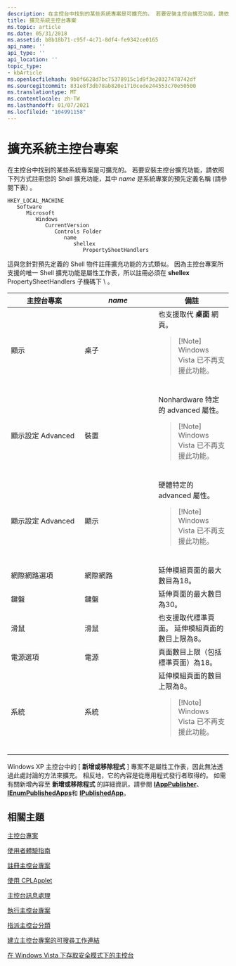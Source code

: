 ```yaml
---
description: 在主控台中找到的某些系統專案是可擴充的。 若要安裝主控台擴充功能，請依照下列方式註冊您的 Shell 擴充功能，其中 name 是系統專案的預先定義名稱 (請參閱下表) 。
title: 擴充系統主控台專案
ms.topic: article
ms.date: 05/31/2018
ms.assetid: b8b18b71-c95f-4c71-8df4-fe9342ce0165
api_name: ''
api_type: ''
api_location: ''
topic_type:
- kbArticle
ms.openlocfilehash: 9b0f6628d7bc75378915c1d9f3e20327478742df
ms.sourcegitcommit: 831e8f3db78ab820e1710cede244553c70e50500
ms.translationtype: MT
ms.contentlocale: zh-TW
ms.lasthandoff: 01/07/2021
ms.locfileid: "104991158"
---
```

# <a name="extending-system-control-panel-items"></a>擴充系統主控台專案

在主控台中找到的某些系統專案是可擴充的。 若要安裝主控台擴充功能，請依照下列方式註冊您的 Shell 擴充功能，其中 *name* 是系統專案的預先定義名稱 (請參閱下表) 。

```
HKEY_LOCAL_MACHINE
   Software
      Microsoft
         Windows
            CurrentVersion
               Controls Folder
                  name
                     shellex
                        PropertySheetHandlers
```

這與您針對預先定義的 Shell 物件註冊擴充功能的方式類似。 因為主控台專案所支援的唯一 Shell 擴充功能是屬性工作表，所以註冊必須在 **shellex** PropertySheetHandlers 子機碼下 \\  。



<table>
<colgroup>
<col style="width: 33%" />
<col style="width: 33%" />
<col style="width: 33%" />
</colgroup>
<thead>
<tr class="header">
<th>主控台專案</th>
<th><em>name</em></th>
<th>備註</th>
</tr>
</thead>
<tbody>
<tr class="odd">
<td>顯示</td>
<td>桌子</td>
<td>也支援取代 <strong>桌面</strong> 網頁。
<blockquote>
[!Note]<br />
Windows Vista 已不再支援此功能。
</blockquote>
<br/></td>
</tr>
<tr class="even">
<td>顯示設定 Advanced</td>
<td>裝置</td>
<td>Nonhardware 特定的 advanced 屬性。
<blockquote>
[!Note]<br />
Windows Vista 已不再支援此功能。
</blockquote>
<br/></td>
</tr>
<tr class="odd">
<td>顯示設定 Advanced</td>
<td>顯示</td>
<td>硬體特定的 advanced 屬性。
<blockquote>
[!Note]<br />
Windows Vista 已不再支援此功能。
</blockquote>
<br/></td>
</tr>
<tr class="even">
<td>網際網路選項</td>
<td>網際網路</td>
<td>延伸模組頁面的最大數目為18。</td>
</tr>
<tr class="odd">
<td>鍵盤</td>
<td>鍵盤</td>
<td>延伸頁面的最大數目為30。</td>
</tr>
<tr class="even">
<td>滑鼠</td>
<td>滑鼠</td>
<td>也支援取代標準頁面。 延伸模組頁面的數目上限為8。</td>
</tr>
<tr class="odd">
<td>電源選項</td>
<td>電源</td>
<td>頁面數目上限（包括標準頁面）為18。</td>
</tr>
<tr class="even">
<td>系統</td>
<td>系統</td>
<td>延伸模組頁面的數目上限為8。
<blockquote>
[!Note]<br />
Windows Vista 已不再支援此功能。
</blockquote>
<br/></td>
</tr>
</tbody>
</table>



 

Windows XP 主控台中的 [ **新增或移除程式** ] 專案不是屬性工作表，因此無法透過此處討論的方法來擴充。 相反地，它的內容是從應用程式發行者取得的。 如需有關新增內容至 **新增或移除程式** 的詳細資訊，請參閱 [**IAppPublisher**](/windows/desktop/api/Shappmgr/nn-shappmgr-iapppublisher)、 [**IEnumPublishedApps**](/windows/desktop/api/Shappmgr/nn-shappmgr-ienumpublishedapps)和 [**IPublishedApp**](/windows/desktop/api/Shappmgr/nn-shappmgr-ipublishedapp)。

## <a name="related-topics"></a>相關主題

<dl> <dt>

[主控台專案](control-panel-applications.md)
</dt> <dt>

[使用者體驗指南](user-experience-guidelines.md)
</dt> <dt>

[註冊主控台專案](registering-control-panel-items.md)
</dt> <dt>

[使用 CPLApplet](using-cplapplet.md)
</dt> <dt>

[主控台訊息處理](message-processing.md)
</dt> <dt>

[執行主控台專案](executing-control-panel-items.md)
</dt> <dt>

[指派主控台分類](assigning-control-panel-categories.md)
</dt> <dt>

[建立主控台專案的可搜尋工作連結](creating-searchable-task-links.md)
</dt> <dt>

[在 Windows Vista 下存取安全模式下的主控台](accessing-the-cp-in-safe-mode-under-vista.md)
</dt> </dl>

 

 




